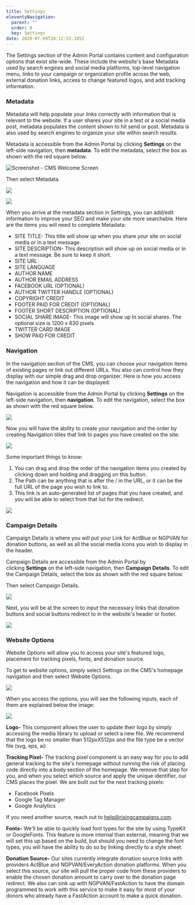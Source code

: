 ```yaml
---
title: Settings
eleventyNavigation:
  parent: ""
  order: 0
  key: Settings
date: 2020-07-09T20:12:53.185Z
---
```

The Settings section of the Admin Portal contains content and configuration options that exist site-wide. These include the website's base Metadata used by search engines and social media platforms, top-level navigation menu, links to your campaign or organization profile across the web, external donation links, access to change featured logos, and add tracking information.

### Metadata

Metadata will help populate your links correctly with information that is relevant to the website. If a user shares your site in a text or a social media post, metadata populates the content shown to hit send or post. Metadata is also used by search engines to organize your site within search results.

Metadata is accessible from the Admin Portal by clicking **Settings** on the left-side navigation, then **metadata**. To edit the metadata, select the box as shown with the red square below.

![Screenshot - CMS Welcome Screen](/img/uploads/content_manager-9-.png "Screenshot - CMS Welcome Screen")

Then select Metadata.

![](/img/uploads/content_manager-10-.png)

![](/img/uploads/screen-shot-2020-07-20-at-4.29.29-pm.png)

When you arrive at the metadata section in Settings, you can add/edit information to improve your SEO and make your site more searchable. Here are the items you will need to complete Metadata:

* SITE TITLE- This title will show up when you share your site on social media or in a text message.
* SITE DESCRIPTION- This description will show up on social media or in a text message. Be sure to keep it short.
* SITE URL
* SITE LANGUAGE
* AUTHOR NAME
* AUTHOR EMAIL ADDRESS
* FACEBOOK URL (OPTIONAL)
* AUTHOR TWITTER HANDLE (OPTIONAL)
* COPYRIGHT CREDIT
* FOOTER PAID FOR CREDIT (OPTIONAL)
* FOOTER SHORT DESCRIPTION (OPTIONAL)
* SOCIAL SHARE IMAGE- This image will show up in social shares. The optional size is 1200 x 630 pixels
* TWITTER CARD IMAGE
* SHOW PAID FOR CREDIT

### Navigation

In the navigation section of the CMS, you can choose your navigation items of existing pages or link out different URLs. You also can control how they display with our simple drag and drop organizer. Here is how you access the navigation and how it can be displayed:

Navigation is accessible from the Admin Portal by clicking **Settings** on the left-side navigation, then **navigation**. To edit the navigation, select the box as shown with the red square below.

![](/img/uploads/content_manager-11-.png)

Now you will have the ability to create your navigation and the order by creating Navigation titles that link to pages you have created on the site.

![](/img/uploads/screen-shot-2020-07-20-at-4.44.14-pm.png)

Some important things to know:

1. You can drag and drop the order of the navigation items you created by clicking down and holding and dragging on this button.
2. The Path can be anything that is after the / in the URL, or it can be the full URL of the page you wish to link to.
3. This link is an auto-generated list of pages that you have created, and you will be able to select from that list for the redirect.

![](/img/uploads/screen-shot-2020-07-20-at-4.45.28-pm.png)

### Campaign Details

Campaign Details is where you will put your Link for ActBlue or NGPVAN for donation buttons, as well as all the social media icons you wish to display in the header.

Campaign Details are accessible from the Admin Portal by clicking **Settings** on the left-side navigation, then **Campaign Details**. To edit the Campaign Details, select the box as shown with the red square below.

Then select Campaign Details.

![](/img/uploads/content_manager-12-.png)

Next, you will be at the screen to input the necessary links that donation buttons and social buttons redirect to in the website's header or footer.

![](/img/uploads/content_manager-13-.png)

### **Website Options**

Website Options will allow you to access your site's featured logo, placement for tracking pixels, fonts, and donation source.

To get to website options, simply select Settings on the CMS's homepage navigation and then select Website Options.

![](/img/uploads/content-manager-1-websiteoptions.png)

When you access the options, you will see the following inputs, each of them are explained below the image:

![](/img/uploads/content-manager-websiteoptions-inside-.png)

**Logo-** This component allows the user to update their logo by simply accessing the media library to upload or select a new file. We recommend that the logo be no smaller than 512pxX512px and the file type be a vector file (svg, eps, ai)

**Tracking Pixel-** The tracking pixel component is an easy way for you to add general tracking to the site's homepage without running the risk of placing code directly into a body section of the homepage. We remove that step for you, and when you select which source and apply the unique identifier, our CMS places the pixel. We are built out for the next tracking pixels:

* Facebook Pixels
* Google Tag Manager
* Google Analytics

If you need another source, reach out to help@risingcampaigns.com.

**Fonts-** We'll be able to quickly load font types for the site by using TypeKit or GoogleFonts. This feature is more internal than external, meaning that we will set this up based on the build, but should you need to change the font types, you will have the ability to do so by linking directly to a style sheet.

**Donation Source-** Our sites currently integrate donation source links with providers ActBlue and NGPVAN/EveryAction donation platforms. When you select this source, our site will pull the proper code from these providers to enable the chosen donation amount to carry over to the donation page redirect. We also can sink up with NGPVAN/FastAction to have the domain programmed to work with this service to make it easy for most of your donors who already have a FastAction account to make a quick donation.